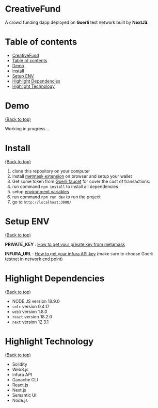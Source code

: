 <!-- Add banner here -->

<!-- ![Project Preview](https://www.dropbox.com/s/2u3s4up6rukd7fk/entire_page.png?raw=1) -->

# CreativeFund

<!-- Describe your project in brief -->
A crowd funding dapp deployed on **Goerli** test network built by **NextJS**.

# Table of contents

- [CreativeFund](#creativefund)
- [Table of contents](#table-of-contents)
- [Demo](#demo)
- [Install](#install)
- [Setup ENV](#setup-env)
- [Highlight Dependencies](#highlight-dependencies)
- [Highlight Technology](#highlight-technology)
<!-- - [Features](#features) -->

# Demo

[(Back to top)](#table-of-contents)

<!-- [Demo Link](https://thasup-suppee.herokuapp.com/) -->
Working in progress...

<!-- # Features

[(Back to top)](#table-of-contents) -->

# Install

[(Back to top)](#table-of-contents)

1. clone this repository on your computer
2. Install [metmask extension](https://metamask.io/) on browser and setup your wallet
3. Get some token from [Goerli faucet](https://faucets.chain.link/goerli) for cover the cost of transactions.
4. run command `npm install` to install all dependencies
5. setup [environment variables](#setup-env) 
6. run command `npm run dev` to run the project
7. go to `http://localhost:3000/`

# Setup ENV

[(Back to top)](#table-of-contents)

**PRIVATE_KEY** : [How to get your private key from metamask](https://metamask.zendesk.com/hc/en-us/articles/360015289632-How-to-export-an-account-s-private-key)

**INFURA_URL** : [How to get your infura API key](https://docs.infura.io/infura/getting-started#2.-create-a-project) (make sure to choose Goerli testnet in network end point)

# Highlight Dependencies

[(Back to top)](#table-of-contents)

- NODE.JS version 18.9.0
- `solc` version 0.4.17
- `web3` version 1.8.0
- `react` version 18.2.0
- `next` version 12.3.1

# Highlight Technology

[(Back to top)](#table-of-contents)

- Solidity
- Web3.js
- Infura API
- Ganache CLI
- React.js
- Next.js
- Semantic UI
- Node.js
